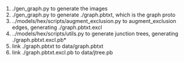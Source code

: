 
1. ./gen_graph.py to generate the images
2. ./gen_graph.py to generate ./graph.pbtxt, which is the graph proto
3. ../models/hex/scripts/augment_exclusion.py to augment_exclusion edges, generating ./graph.pbtxt.excl
4. ../models/hex/scripts/utils.py to generate junction trees, generating ./graph.pbtxt.excl.pb*
5. link ./graph.pbtxt to data/graph.pbtxt
6. link ./graph.pbtxt.excl.pb to data/jtree.pb
